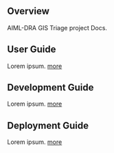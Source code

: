 ## Overview

AIML-DRA GIS Triage project Docs.

## User Guide

Lorem ipsum. [more](./user-guide.md)

## Development Guide

Lorem ipsum. [more](./development-guide.md)

## Deployment Guide

Lorem ipsum. [more](./deployment-guide.md)




